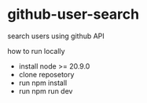 # github-user-search
search users using github API

how to run locally 

- install node >= 20.9.0
- clone reposetory
- run  npm install
- run npm run dev
